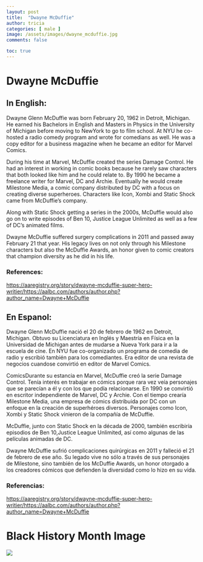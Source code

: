 ```yaml
---
layout: post
title:  "Dwayne McDuffie"
author: tricia
categories: [ male ]
image: /assets/images/dwayne_mcduffie.jpg
comments: false

toc: true
---
```

<!-- English Section -->
# Dwayne McDuffie

## In English:
Dwayne Glenn McDuffie was born February 20, 1962 in Detroit, Michigan. He earned his Bachelors in English and Masters in Physics in the University of Michigan before moving to NewYork to go to film school. At NYU he co-hosted a radio comedy program and wrote for comedians as well. He was a copy editor for a business magazine when he became an editor for Marvel Comics.

During his time at Marvel, McDuffie created the series Damage Control. He had an interest in working in comic books because he rarely saw characters that both looked like him and he could relate to. By 1990 he became a freelance writer for Marvel, DC and Archie. Eventually he would create Milestone Media, a comic company distributed by DC with a focus on creating diverse superheroes. Characters like Icon, Xombi and Static Shock came from McDuffie’s company.

Along with Static Shock getting a series in the 2000s, McDuffie would also go on to write episodes of Ben 10, Justice League Unlimited as well as a few of DC’s animated films.

Dwayne McDuffie suffered surgery complications in 2011 and passed away February 21 that year. His legacy lives on not only through his Milestone characters but also the McDuffie Awards, an honor given to comic creators that champion diversity as he did in his life.

### References:
https://aaregistry.org/story/dwayne-mcduffie-super-hero-writier/https://aalbc.com/authors/author.php?author_name=Dwayne+McDuffie

<!-- Spanish Section -->
## En Espanol:
Dwayne Glenn McDuffie nació el 20 de febrero de 1962 en Detroit, Michigan. Obtuvo su Licenciatura en Inglés y Maestría en Física en la Universidad de Michigan antes de mudarse a Nueva York para ir a la escuela de cine. En NYU fue co-organizado un programa de comedia de radio y escribió también para los comediantes. Era editor de una revista de negocios cuandose convirtió en editor de Marvel Comics.

ComicsDurante su estancia en Marvel, McDuffie creó la serie Damage Control. Tenía interés en trabajar en cómics porque rara vez veía personajes que se parecían a él y con los que podía relacionarse. En 1990 se convirtió en escritor independiente de Marvel, DC y Archie. Con el tiempo crearía Milestone Media, una empresa de cómics distribuida por DC con un enfoque en la creación de superhéroes diversos. Personajes como Icon, Xombi y Static Shock vinieron de la compañía de McDuffie.

McDuffie, junto con Static Shock en la década de 2000, también escribiría episodios de Ben 10,Justice League Unlimited, así como algunas de las películas animadas de DC.

Dwayne McDuffie sufrió complicaciones quirúrgicas en 2011 y falleció el 21 de febrero de ese año. Su legado vive no sólo a través de sus personajes de Milestone, sino también de los McDuffie Awards, un honor otorgado a los creadores cómicos que defienden la diversidad como lo hizo en su vida.

### Referencias:
https://aaregistry.org/story/dwayne-mcduffie-super-hero-writier/https://aalbc.com/authors/author.php?author_name=Dwayne+McDuffie

# Black History Month Image

![](/imake-bhm/assets/images/bhm-tricia.jpg)